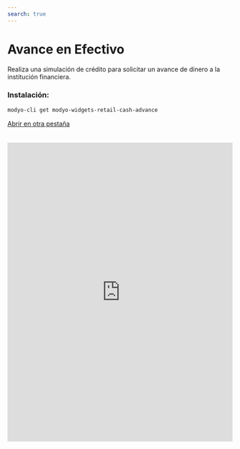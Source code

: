 ```yaml
---
search: true
---
```


# Avance en Efectivo

Realiza una simulación de crédito para solicitar un avance de dinero a la institución financiera.

### Instalación:

```bash
modyo-cli get modyo-widgets-retail-cash-advance
```

[Abrir en otra pestaña](https://widgets-es.modyo.com/personas/avance-en-efectivo)

<iframe id="widgetFrame" src="https://widgets-es.modyo.com/personas/avance-en-efectivo" width="100%"  frameBorder="0" style="min-height:670px;overflow:auto;margin-top:20px;"/>

En primera vista, el cliente podrá seleccionar las características del Avance en Efectivo y su pago para realizar la simulación.

| Funcionalidad    | Descripción                                                                                 |
|:-----------------|:--------------------------------------------------------------------------------------------|
| Origen           | Selecciona la tarjeta de la cual se extraerá el monto en efectiva.                          |
| Destino          | Muestra la cuenta de destino del efectivo que se solicita.                                  |
| Monto del Avance | Permite añadir el monto que se solicita en efectivo.                             |
| Cuotas           | El cliente puede seleccionar la cantidad de cuotas en las que se pagará el monto solicitado. |

### Simulación

Tras las características seleccionadas, el Widget mostrará la simulación del avance y los detalles de los pagos que se realizarán.

| Funcionalidad           | Descripción                                                               |
|:------------------------|:--------------------------------------------------------------------------|
| Costo total del avance  | Muestra el monto de deuda que se aplicará en la tarjeta.                  |
| Valor de la cuota       | Muestra el valor de cada cuota que se cobrará según el tiempo solicitado. |
| Tasa de interés mensual | Se muestra la tasa de interés mensual del avance solicitado.              |
| Tasa de interés anual   | Se muestra la tasa de interés anual del avance solicitado.                |

<script>

  export default {
    mounted() {

      function setIframeHeightCO(id, ht) {
          var ifrm = document.getElementById(id);
          if(ifrm) {
            ifrm.style.height = ht + 4 + "px";
          }
      }
      // iframed document sends its height using postMessage
      function handleDocHeightMsg(e) {
          // check origin
          if ( e.origin === 'https://widgets-es.modyo.com' ) {
              // parse data
              var data = JSON.parse( e.data );

              console.log('data:', data)
              // check data object
              if ( data['docHeight'] ) {
                  setIframeHeightCO( 'widgetFrame', data['docHeight'] );
              } else {
                  setIframeHeightCO( 'widgetFrame', 700 );
              }
          }
      }

      // assign message handler
      if ( window.addEventListener ) {
          window.addEventListener('message', handleDocHeightMsg, false);
      }
    }
  }

</script>
